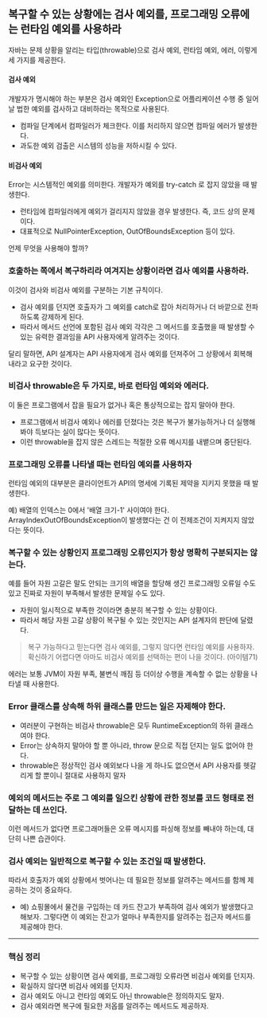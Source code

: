 

## 복구할 수 있는 상황에는 검사 예외를, 프로그래밍 오류에는 런타임 예외를 사용하라

자바는 문제 상황을 알리는 타입(throwable)으로 검사 예외, 런타임 예외, 에러, 이렇게 세 가지를 제공한다.

#### 검사 예외
개발자가 명시해야 하는 부분은 검사 예외인 Exception으로 어플리케이션 수행 중 일어날 법한 예외를 검사하고 대비하라는 목적으로 사용된다.
- 컴파일 단계에서 컴파일러가 체크한다. 이를 처리하지 않으면 컴파일 에러가 발생한다.
- 과도한 예외 검출은 시스템의 성능을 저하시킬 수 있다.

#### 비검사 예외
Error는 시스템적인 예외를 의미한다. 개발자가 예외를 try-catch 로 잡지 않았을 때 발생한다.
- 런타임에 컴파일러에게 예외가 걸리지지 않았을 경우 발생한다. 즉, 코드 상의 문제이다.
- 대표적으로 NullPointerException, OutOfBoundsException 등이 있다.

언제 무엇을 사용해야 할까?

### 호출하는 쪽에서 복구하리라 여겨지는 상황이라면 검사 예외를 사용하라.
이것이 검사와 비검사 예외를 구분하는 기본 규칙이다.
- 검사 예외를 던지면 호출자가 그 예외를 catch로 잡아 처리하거나 더 바깥으로 전파하도록 강제하게 된다.
- 따라서 메서드 선언에 포함된 검사 예외 각각은 그 메서드를 호출했을 때 발생할 수 있는 유력한 결과임을 API 사용자에게 알려주는 것이다.

달리 말하면, API 설계자는 API 사용자에게 검사 예외를 던져주어 그 상황에서 회복해내라고 요구한 것이다.

### 비검사 throwable은 두 가지로, 바로 런타임 예외와 에러다.
이 둘은 프로그램에서 잡을 필요가 없거나 혹은 통상적으로는 잡지 말아야 한다.
- 프로그램에서 비검사 예외나 에러를 던졌다는 것은 복구가 불가능하거나 더 실행해봐야 득보다는 실이 많다는 뜻이다.
- 이런 throwable을 잡지 않은 스레드는 적절한 오류 메시지를 내뱉으며 중단된다.

### 프로그래밍 오류를 나타낼 때는 런타임 예외를 사용하자
런타임 예외의 대부분은 클라이언트가 API의 명세에 기록된 제약을 지키지 못했을 때 발생한다.

예) 배열의 인덱스는 0에서 '배열 크기-1' 사이여야 한다.   
ArrayIndexOutOfBoundsException이 발생했다는 건 이 전제조건이 지켜지지 않았다는 뜻이다.

### 복구할 수 있는 상황인지 프로그래밍 오류인지가 항상 명확히 구분되지는 않는다.
예를 들어 자원 고갈은 말도 안되는 크기의 배열을 할당해 생긴 프로그래밍 오류일 수도 있고 진짜로 자원이 부족해서 발생한 문제일 수도 있다.
- 자원이 일시적으로 부족한 것이라면 충분히 복구할 수 있는 상황이다.
- 따라서 해당 자원 고갈 상황이 복구될 수 있는 것인지는 API 설계자의 판단에 달렸다.

> 복구 가능하다고 믿는다면 검사 예외를, 그렇지 않다면 런타임 예외를 사용하자.   
> 확신하기 어렵다면 아마도 비검사 예외를 선택하는 편이 나을 것이다. (아이템71)

에러는 보통 JVM이 자원 부족, 불변식 깨짐 등 더이상 수행을 계속할 수 없는 상황을 나타낼 때 사용한다.
### Error 클래스를 상속해 하위 클래스를 만드는 일은 자제해야 한다.
- 여러분이 구현하는 비검사 throwable은 모두 RuntimeException의 하위 클래스여야 한다.   
- Error는 상속하지 말아야 할 뿐 아니라, throw 문으로 직접 던지는 일도 없어야 한다.
- throwable은 정상적인 검사 예외보다 나을 게 하나도 없으면서 API 사용자를 헷갈리게 할 뿐이니 절대로 사용하지 말자

### 예외의 메서드는 주로 그 예외를 일으킨 상황에 관한 정보를 코드 형태로 전달하는 데 쓰인다.
이런 메서드가 없다면 프로그래머들은 오류 메시지를 파싱해 정보를 빼내야 하는데, 대단히 나쁜 습관이다.

### 검사 예외는 일반적으로 복구할 수 있는 조건일 때 발생한다. 
따라서 호출자가 예외 상황에서 벗어나는 데 필요한 정보를 알려주는 메서드를 함께 제공하는 것이 중요하다.
- 예) 쇼핑몰에서 물건을 구입하는 데 카드 잔고가 부족하여 검사 예외가 발생했다고 해보자. 그렇다면 이 예외는 잔고가 얼마나 부족한지를 알려주는 접근자 메서드를 제공해야 한다.

---
### 핵심 정리
- 복구할 수 있는 상황이면 검사 예외를, 프로그래밍 오류라면 비검사 예외를 던지자. 
- 확실하지 않다면 비검사 에외를 던지자. 
- 검사 예외도 아니고 런타임 예외도 아닌 throwable은 정의하지도 말자. 
- 검사 예외라면 복구에 필요한 저옵를 알려주는 메서드도 제공하자. 